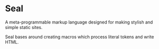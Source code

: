 # Seal

A meta-programmable markup language designed for making stylish and simple
static sites.

Seal bases around creating macros which process literal tokens and write HTML.

